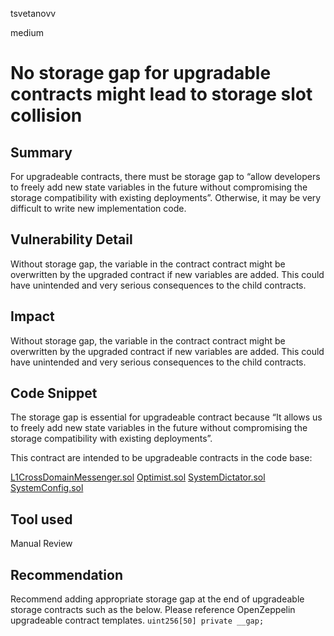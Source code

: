 tsvetanovv

medium

# No storage gap for upgradable contracts might lead to storage slot collision

## Summary
For upgradeable contracts, there must be storage gap to “allow developers to freely add new state variables in the future without compromising the storage compatibility with existing deployments”. 
Otherwise, it may be very difficult to write new implementation code. 

## Vulnerability Detail
Without storage gap, the variable in the contract contract might be overwritten by the upgraded contract if new variables are added. 
This could have unintended and very serious consequences to the child contracts.

## Impact
Without storage gap, the variable in the contract contract might be overwritten by the upgraded contract if new variables are added.  This could have unintended and very serious consequences to the child contracts.

## Code Snippet
The storage gap is essential for upgradeable contract because “It allows us to freely add new state variables in the future without compromising the storage compatibility with existing deployments”. 

This contract are intended to be upgradeable contracts in the code base:

[L1CrossDomainMessenger.sol](https://github.com/sherlock-audit/2023-01-optimism/blob/main/optimism/packages/contracts/contracts/L1/messaging/L1CrossDomainMessenger.sol#L20-L28)
[Optimist.sol](https://github.com/sherlock-audit/2023-01-optimism/blob/main/optimism/packages/contracts-periphery/contracts/universal/op-nft/Optimist.sol)
[SystemDictator.sol](https://github.com/sherlock-audit/2023-01-optimism/blob/main/optimism/packages/contracts-bedrock/contracts/deployment/SystemDictator.sol)
[SystemConfig.sol](https://github.com/sherlock-audit/2023-01-optimism/blob/main/optimism/packages/contracts-bedrock/contracts/L1/SystemConfig.sol)

## Tool used
Manual Review

## Recommendation
Recommend adding appropriate storage gap at the end of upgradeable storage contracts such as the below. Please reference OpenZeppelin upgradeable contract templates.
`uint256[50] private __gap;`